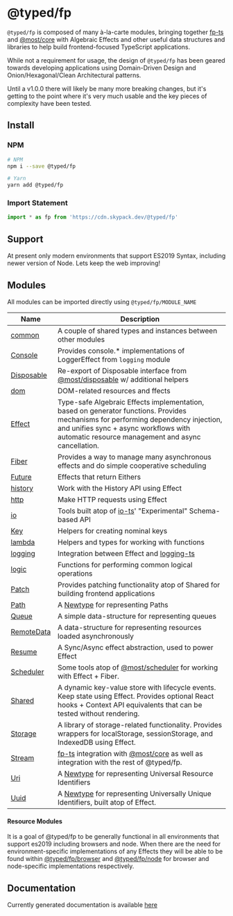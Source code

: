 # @typed/fp

`@typed/fp` is composed of many à-la-carte modules, bringing together [fp-ts](https://gcanti.github.io/fp-ts/) and [@most/core](https://mostcore.readthedocs.io/en/latest/)
with Algebraic Effects and other useful data structures and libraries to help build frontend-focused TypeScript applications.

While not a requirement for usage, the design of `@typed/fp` has been geared towards developing applications using Domain-Driven Design and Onion/Hexagonal/Clean Architectural patterns.

Until a v1.0.0 there will likely be many more breaking changes, but it's getting to the point where it's very much usable and the key pieces of complexity have been tested. 

## Install

### NPM

```sh
# NPM
npm i --save @typed/fp

# Yarn
yarn add @typed/fp
```

### Import Statement 

```js
import * as fp from 'https://cdn.skypack.dev/@typed/fp'
```

## Support

At present only modern environments that support ES2019 Syntax, including newer version of Node. Lets keep the web improving! 

## Modules

All modules can be imported directly using `@typed/fp/MODULE_NAME`

| Name    | Description |
| --------|-------------|
| [common](./src/common/readme.md)  | A couple of shared types and instances between other modules |
| [Console](./src/Console/readme.md) | Provides console.* implementations of LoggerEffect from `logging` module | 
| [Disposable](./src/Disposable/readme.md) | Re-export of Disposable interface from [@most/disposable](https://mostcore.readthedocs.io/en/latest/api.html#most-disposable) w/ additional helpers | 
| [dom](./src/dom/readme.md) | DOM-related resources and ffects | 
| [Effect](./src/Effect/readme.md) | Type-safe Algebraic Effects implementation, based on generator functions. Provides mechanisms for performing dependency injection, and unifies sync + async workflows with automatic resource management and async cancellation. | 
| [Fiber](./src/Fiber/readme.md) | Provides a way to manage many asynchronous effects and do simple cooperative scheduling | 
| [Future](./src/Future/readme.md) | Effects that return Eithers | 
| [history](./src/history/readme.md) | Work with the History API using Effect | 
| [http](./src/http/readme.md) | Make HTTP requests using Effect | 
| [io](./src/io/readme.md) | Tools built atop of [io-ts](https://github.com/gcanti/io-ts)' "Experimental" Schema-based API | 
| [Key](./src/Key/readme.md) | Helpers for creating nominal keys | 
| [lambda](./src/lambda/readme.md) | Helpers and types for working with functions | 
| [logging](./src/logging/readme.md) | Integration between Effect and [logging-ts](https://github.com/gcanti/logging-ts) | 
| [logic](./src/logic/readme.md) | Functions for performing common logical operations | 
| [Patch](./src/Patch/readme.md) | Provides patching functionality atop of Shared for building frontend applications | 
| [Path](./src/Path/readme.md) | A [Newtype](https://github.com/gcanti/newtype-ts) for representing Paths | 
| [Queue](./src/Queue/readme.md) | A simple data-structure for representing queues | 
| [RemoteData](./src/RemoteData/readme.md) | A data-structure for representing resources loaded asynchronously | 
| [Resume](./src/Resume/readme.md) | A Sync/Async effect abstraction, used to power Effect | 
| [Scheduler](./src/Scheduler/readme.md) | Some tools atop of [@most/scheduler](https://mostcore.readthedocs.io/en/latest/api.html#most-scheduler) for working with Effect + Fiber. | 
| [Shared](./src/Shared/readme.md) | A dynamic key-value store with lifecycle events. Keep state using Effect. Provides optional React hooks + Context API equivalents that can be tested without rendering. | 
| [Storage](./src/Storage/readme.md) | A library of storage-related functionality. Provides wrappers for localStorage, sessionStorage, and IndexedDB using Effect.
| [Stream](./src/Stream/readme.md) | [fp-ts](https://gcanti.github.io/fp-ts/) integration with [@most/core](https://mostcore.readthedocs.io/en/latest/) as well as integration with the rest of @typed/fp. | 
| [Uri](./src/Uri/readme.md) | A [Newtype](https://github.com/gcanti/newtype-ts) for representing Universal Resource Identifiers  | 
| [Uuid](./src/Uuid/readme.md) | A [Newtype](https://github.com/gcanti/newtype-ts) for representing Universally Unique Identifiers, built atop of Effect. | 

#### Resource Modules

It is a goal of @typed/fp to be generally functional in all environments that support es2019 including 
browsers and node. When there are the need for environment-specific implementations of any Effects they will be able to be found within [@typed/fp/browser](./src/browser/readme.md) and [@typed/fp/node](./src/node/readme.md) for browser and node-specific implementations respectively. 


## Documentation

Currently generated documentation is available [here](./docs)

